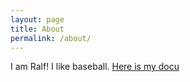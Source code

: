```yaml
---
layout: page
title: About
permalink: /about/
---
```


I am Ralf! I like baseball.
[Here is my docu](/files/docu.pdf)